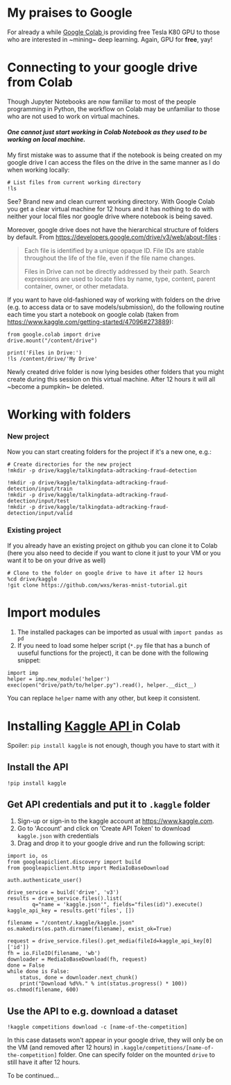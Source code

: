 # My praises to Google
For already a while <a href='https://colab.research.google.com/'> Google Colab </a> is providing free Tesla K80 GPU to those who are interested in ~mining~ deep learning. Again, GPU for **free**, yay! 

# Сonnecting to your google drive from Colab 

Though Jupyter Notebooks are now familiar to most of the people programming in Python, the workflow on Colab may be unfamiliar to those who are not used to work on virtual machines. 

#### _One cannot just start working in Colab Notebook as they used to be working on local machine._

My first mistake was to assume that if the notebook is being created on my google drive I can access the files on the drive in the same manner as I do when working locally:

``` 
# List files from current working directory
!ls
```

See? Brand new and clean current working directory. With Google Colab you get a clear virtual machine for 12 hours and it has 
nothing to do with neither your local files nor google drive where notebook is being saved.


Moreover, google drive does not have the hierarchical structure of folders by default. From https://developers.google.com/drive/v3/web/about-files :

> Each file is identified by a unique opaque ID. File IDs are stable throughout the life of the file, even if the file name changes.
>
> Files in Drive can not be directly addressed by their path. Search expressions are used to locate files by name, type, content, parent container, owner, or other metadata.

If you want to have old-fashioned way of working with folders on the drive (e.g. to access data or to save models/submission), 
do the following routine each time you start a notebook on google colab (taken from https://www.kaggle.com/getting-started/47096#273889): 

```
from google.colab import drive
drive.mount("/content/drive")

print('Files in Drive:')
!ls /content/drive/'My Drive'
```
Newly created drive folder is now lying besides other folders that you might create during this session on this virtual machine. After 12 hours it will all ~become a pumpkin~ be deleted. 

# Working with folders 

### New project
Now you can start creating folders for the project if it's a new one, e.g.:
```
# Create directories for the new project
!mkdir -p drive/kaggle/talkingdata-adtracking-fraud-detection

!mkdir -p drive/kaggle/talkingdata-adtracking-fraud-detection/input/train
!mkdir -p drive/kaggle/talkingdata-adtracking-fraud-detection/input/test
!mkdir -p drive/kaggle/talkingdata-adtracking-fraud-detection/input/valid
```

### Existing project
If you already have an existing project on github you can clone it to Colab (here you also need to decide if you want to clone it just to your VM or you want it to be on your drive as well)

```
# Clone to the folder on google drive to have it after 12 hours
%cd drive/kaggle 
!git clone https://github.com/wxs/keras-mnist-tutorial.git 
```

# Import modules
1) The installed packages can be imported as usual with `import pandas as pd`
2) If you need to load some helper script (`*.py` file that has a bunch of uuseful functions for the project), it can be done with the following snippet:
```
import imp 
helper = imp.new_module('helper')
exec(open("drive/path/to/helper.py").read(), helper.__dict__)
``` 

You can replace `helper` name with any other, but keep it consistent.

# Installing <a href='https://github.com/Kaggle/kaggle-api'> Kaggle API </a> in Colab 

Spoiler: `pip install kaggle` is not enough, though you have to start with it

## Install the API

```!pip install kaggle```

## Get API credentials and put it to `.kaggle` folder

1) Sign-up or sign-in to the kaggle account at https://www.kaggle.com. 
2) Go to 'Account' and click on 'Create API Token' to download `kaggle.json` with credentials 
3) Drag and drop it to your google drive and run the following script:

```
import io, os
from googleapiclient.discovery import build
from googleapiclient.http import MediaIoBaseDownload

auth.authenticate_user()

drive_service = build('drive', 'v3')
results = drive_service.files().list(
        q="name = 'kaggle.json'", fields="files(id)").execute()
kaggle_api_key = results.get('files', [])

filename = "/content/.kaggle/kaggle.json"
os.makedirs(os.path.dirname(filename), exist_ok=True)

request = drive_service.files().get_media(fileId=kaggle_api_key[0]['id'])
fh = io.FileIO(filename, 'wb')
downloader = MediaIoBaseDownload(fh, request)
done = False
while done is False:
    status, done = downloader.next_chunk()
    print("Download %d%%." % int(status.progress() * 100))
os.chmod(filename, 600)
```
## Use the API to e.g. download a dataset

```!kaggle competitions download -c [name-of-the-competition]```

In this case datasets won't appear in your google drive, they will only be on the VM (and removed after 12 hours) in `.kaggle/competitions/[name-of-the-competition]` folder. One can specify folder on the mounted `drive` to still have it after 12 hours. 

To be continued...
